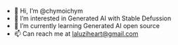 - 👋 Hi, I’m @chymoichym
- 👀 I’m interested in Generated AI with Stable Defussion
- 🌱 I’m currently learning Generated AI open source
- 📫 Can reach me at laluziheart@gmail.com 

<!---
chymoichym/chymoichym is a ✨ special ✨ repository because its `README.md` (this file) appears on your GitHub profile.
You can click the Preview link to take a look at your changes.
--->
